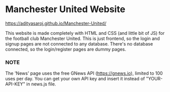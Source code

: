 # Manchester United Website

https://adityasaroj.github.io/Manchester-United/

This website is made completely with HTML and CSS (and little bit of JS) for the football club Manchester United. This is just frontend, so the login and signup pages are not connected to any database.
There's no database connected, so the login/register pages are dummy pages.

### NOTE
The 'News' page uses the free GNews API (https://gnews.io), limited to 100 uses per day. You can get your own API key and insert it instead of "YOUR-API-KEY" in news.js file.
